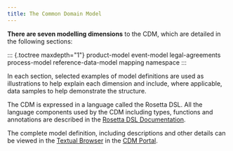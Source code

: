 ```yaml
---
title: The Common Domain Model
---
```


**There are seven modelling dimensions** to the CDM, which are detailed
in the following sections:

::: {.toctree maxdepth="1"}
product-model event-model legal-agreements process-model
reference-data-model mapping namespace
:::

In each section, selected examples of model definitions are used as
illustrations to help explain each dimension and include, where
applicable, data samples to help demonstrate the structure.

The CDM is expressed in a language called the Rosetta DSL. All the
language components used by the CDM including types, functions and
annotations are described in the [Rosetta DSL Documentation]().

The complete model definition, including descriptions and other details
can be viewed in the [Textual Browser]() in the [CDM Portal]().
